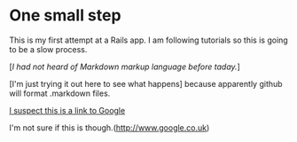 # One small step

This is my first attempt at a Rails app. I am following tutorials so this is going to be a slow process.

[*I had not heard of Markdown markup language before taday.*]

[I'm just trying it out here to see what happens] because apparently github will format .markdown files.

[I suspect this is a link to Google](http://www.google.co.uk)

I'm not sure if this is though.(http://www.google.co.uk)
